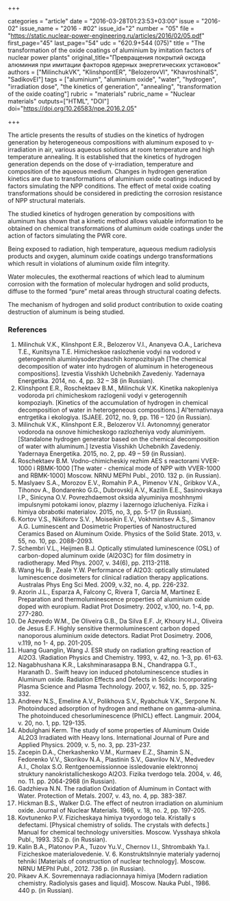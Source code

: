 +++

categories = "article"
date = "2016-03-28T01:23:53+03:00"
issue = "2016-02"
issue_name = "2016 - #02"
issue_id="2"
number = "05"
file = "https://static.nuclear-power-engineering.ru/articles/2016/02/05.pdf"
first_page="45"
last_page="54"
udc = "620.9+544 (075)"
title = "The transformation of the oxide coatings of aluminium by imitation factors of nuclear power plants"
original_title="Превращения покрытий оксида алюминия при имитации факторов ядерных энергетических установок"
authors = ["MilinchukVK", "KlinshpontER", "BelozerovVI", "KhavroshinaIS", "SadikovEI"]
tags = ["aluminium", "aluminium oxide", "water", "hydrogen", "irradiation dose", "the kinetics of generation", "annealing", "transformation of the oxide coating"]
rubric = "materials"
rubric_name = "Nuclear materials"
outputs=["HTML", "DOI"]
doi="https://doi.org/10.26583/npe.2016.2.05"

+++

The article presents the results of studies on the kinetics of hydrogen generation by heterogeneous compositions with aluminum exposed to γ-irradiation in air, various aqueous solutions at room temperature and high temperature annealing. It is established that the kinetics of hydrogen generation depends on the dose of γ-irradiation, temperature and composition of the aqueous medium. Changes in hydrogen generation kinetics are due to transformations of aluminium oxide coatings induced by factors simulating the NPP conditions.  The effect of metal oxide coating transformations should be considered in predicting the corrosion resistance of NPP structural materials.

The studied kinetics of hydrogen generation by compositions with aluminum has shown that a kinetic method allows valuable information to be obtained on chemical transformations of aluminum oxide coatings under the action of factors simulating the PWR core. 

Being exposed to radiation, high temperature, aqueous medium radiolysis products and oxygen, aluminum oxide coatings undergo transformations which result in violations of aluminum oxide film integrity. 

Water molecules, the exothermal reactions of which lead to aluminum corrosion with the formation of molecular hydrogen and solid products, diffuse to the formed “pure” metal areas through structural coating defects. 

The mechanism of hydrogen and solid product contribution to oxide coating destruction of aluminum is being studied.

### References

1. Milinchuk V.K., Klinshpont E.R., Belozerov V.I., Ananyeva O.A., Laricheva T.E., Kunitsyna T.E. Himicheskoe raslozhenie vodyi na vodorod v geterogennih aluminiysoderzhaschih kompozitsiyah [The chemical decomposition of water into hydrogen of aluminum in heterogeneous compositions]. Izvestia Visshikh Uchebnikh Zavedeniy. Yadernaya Energetika. 2014, no. 4, pp. 32 – 38 (in Russian).
2. Klinshpont E.R., Roschektaev B.M., Milinchuk V.K. Kinetika nakopleniya vodoroda pri chimicheskom razlogenii vodyi v geterogennih kompoziayh. [Kinetics of the accumulation of hydrogen in chemical decomposition of water in heterogeneous compositions.] Al’ternativnaya entrgetika i ekologiya. ISJAEE. 2012, no. 9, pp. 116 – 120 (in Russian).
3. Milinchuk V.K., Klinshpont E.R., Belozerov V.I. Avtonomnyj generator vodoroda na osnove himicheskogo razlozheniya vody aluminiyem. [Standalone hydrogen generator based on the chemical decomposition of water with aluminum.] Izvestia Visshikh Uchebnikh Zavedeniy. Yadernaya Energetika. 2015, no. 2, pp. 49 – 59 (in Russian).
4. Roschektaev B.M. Vodno-chimicheskiy rezhim AES s reactorami VVER-1000 i RBMK-1000 [The water - chemical mode of NPP with VVER-1000 and RBMK-1000] Moscow. NRNU MEPhI Publ., 2010. 132 p. (in Russian).
5. Maslyaev S.A., Morozov E.V., Romahin P.A., Pimenov V.N., Gribkov V.A., Tihonov A., Bondarenko G.G., Dubrovskij A.V., Kazilin E.E., Sasinovskaya I.P., Sinicyna O.V. Povrezhdaemost oksida alyuminiya moshhnymi impulsnymi potokami ionov, plazmy i lazernogo izlucheniya. Fizika i himiya obrabotki materialov. 2015, no, 3, pp. 5-17 (in Russian).
6. Kortov V.S., Nikiforov S.V. , Moiseikin E.V., Vokhmintsev A.S., Simanov A.G. Luminescent and Dosimetric Properties of Nanostructured Ceramics Based on Aluminum Oxide. Physics of the Solid State. 2013, v. 55, no. 10, pp. 2088–2093.
7. Schembri V.L., Heijmen B.J. Optically stimulated luminescence (OSL) of carbon-doped aluminum oxide (Al<cup>2</cup>O<cup>3</cup>C) for film dosimetry in radiotherapy. Med Phys. 2007, v. 34(6), pp. 2113-2118.
8. Wang Hu Bi , Zeale Y.W. Performance of Al<cup>2</cup>O<cup>3</cup>: optically stimulated luminescence dosimeters for clinical radiation therapy applications. Australas Phys Eng Sci Med. 2009, v.32, no. 4, pp. 226-232.
9. Azorin J.L., Esparza A, Falcony C, Rivera T, Garcia M, Martinez E. Preparation and thermoluminescence properties of aluminium oxide doped with europium. Radiat Prot Dosimetry. 2002, v.100, no. 1-4, pp. 277-280.
10. De Azevedo W.M., De Oliveira G.B., Da Silva E.F. Jr, Khoury H.J., Oliveira de Jesus E.F. Highly sensitive thermoluminescent carbon doped nanoporous aluminium oxide detectors. Radiat Prot Dosimetry. 2006, v.119, no 1- 4, pp. 201-205.
11. Huang Guanglin, Wang J. ESR study on radiation grafting reaction of Al2O3. \Radiation Physics and Chemistry. 1993, v. 42, no. 1–3, pp. 61-63.
12. Nagabhushana K.R., Lakshminarasappa B.N., Chandrappa G.T., Haranath D.. Swift heavy ion induced photoluminescence studies in Aluminum oxide. Radiation Effects and Defects in Solids: Incorporating Plasma Science and Plasma Technology. 2007, v. 162, no. 5, pp. 325-332.
13. Andreev N.S., Emeline A.V., Polikhova S.V., Ryabchuk V.K., Serpone N. Photoinduced adsorption of hydrogen and methane on gamma-alumina. The photoinduced chesorluminescence (PhICL) effect. Langmuir. 2004, v. 20, no. 1, pp. 129-135.
14. Abdulghani Kerm. The study of some properties of Aluminum Oxide AL2O3 Irradiated with Heavy Ions. International Journal of Pure and Applied Physics. 2009, v. 5, no. 3, pp. 231–237.
15. Zacepin D.A., Cherkashenko V.M., Kurmaev E.Z., Shamin S.N., Fedorenko V.V., Skorikov N.A., Plastinin S.V., Gavrilov N.V., Medvedev A.I., Cholax S.O. Rentgenoemissionnoe issledovanie elektronnoj struktury nanokristallicheskogo Al<cup>2</cup>O<cup>3</cup>. Fizika tverdogo tela. 2004, v. 46, no. 11. pp. 2064-2968 (in Russian).
16. Gadzhieva N.N. The radiation Oxidation of Aluminum in Contact with Water. Protection of Metals. 2007, v. 43, no. 4, pp. 383-387.
17. Hickman B.S., Walker D.G. The effect of neutron irradiation on aluminium oxide. Journal of Nuclear Materials. 1966, v. 18, no. 2, pp. 197-205.
18. Kovtunenko P.V. Fizicheskaya himiya tvyordogo tela. Kristally s defectami. [Physical chemistry of solids. The crystals with defects.] Manual for chemical technology universities. Moscow. Vysshaya shkola Publ., 1993. 352 p. (in Russian).
19. Kalin B.A., Platonov P.A., Tuzov Yu.V., Chernov I.I., Shtrombakh Ya.I. Fizicheskoe materialovedenie. V. 6. Konstruktslnnyie materialy yadernoj tehniki [Materials of construction of nuclear technology]. Moscow. NRNU MEPhI Publ., 2012. 736 p. (in Russian).
20. Pikaev A.K. Sovremennaya radiacionnaya himiya [Modern radiation chemistry. Radiolysis gases and liquid]. Moscow. Nauka Publ., 1986. 440 p. (in Russian).